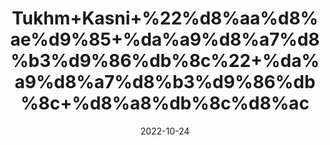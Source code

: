 ---
title: 'Tukhm+Kasni+%22%d8%aa%d8%ae%d9%85+%da%a9%d8%a7%d8%b3%d9%86%db%8c%22+%da%a9%d8%a7%d8%b3%d9%86%db%8c+%d8%a8%db%8c%d8%ac'
date: '2022-10-24' 
metatag: '' 
inventory: '0' 
draft: false 
# meta description 
shortDescripton: 'Chicory+Seeds%22+As+a+mild+diuretic%2c+it+increases+the+elimination+of+fluid+from+the+body%2c+leading+to+its+use+as+a+treatment+for+rheumatism+and+gout.+It+is+used+to+increase+appetite.+It+is+also+used+as+natural+sedative+for+nervous+system.+It+is+a+good+source+of+dietary+fiber.'
description: 'Seed+%d8%aa%d8%ae%d9%85++%d8%a8%db%8c%d8%ac'
longdescription: ''
featured: True
# product Price
price: '50.0'
# Product Short Description
shortDescription: 'Chicory+Seeds%22+As+a+mild+diuretic%2c+it+increases+the+elimination+of+fluid+from+the+body%2c+leading+to+its+use+as+a+treatment+for+rheumatism+and+gout.+It+is+used+to+increase+appetite.+It+is+also+used+as+natural+sedative+for+nervous+system.+It+is+a+good+source+of+dietary+fiber.'
productID: '634BAF77-0C2D-ED11-9968-005056B3A416'
type: 'products'
category: 'Seed+%d8%aa%d8%ae%d9%85++%d8%a8%db%8c%d8%ac' 
thumnailproduct: 'https://eraconnect.blob.core.windows.net/product-images/aminsaddiquidawakhana/634BAF77-0C2D-ED11-9968-005056B3A416.webp' 
images:
  - image: 'https://eraconnect.blob.core.windows.net/product-images/aminsaddiquidawakhana/634BAF77-0C2D-ED11-9968-005056B3A416.webp'  
Variants:
---